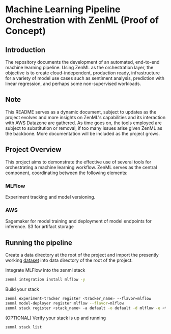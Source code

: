 # Machine Learning Pipeline Orchestration with ZenML (Proof of Concept)

## Introduction
The repository documents the development of an automated, end-to-end machine learning pipeline. Using ZenML as the orchestration layer, the objective is to create cloud-independent, production ready, infrastructure for a variety of model use cases such as sentiment analysis, prediction with linear regression, and perhaps some non-supervised workloads.  

## Note
This README serves as a dynamic document, subject to updates as the project evolves and more insights on ZenML's capabilities and its interaction with AWS Datazone are gathered. As time goes on, the tools employed are subject to substitution or removal, if too many issues arise given ZenML as the backbone. More documentation will be included as the project grows. 

## Project Overview
This project aims to demonstrate the effective use of several tools for orchestrating a machine learning workflow. ZenML serves as the central component, coordinating between the following elements:

### MLFlow
Experiment tracking and model versioning.

### AWS
Sagemaker for model training and deployment of model endpoints for inference. 
S3 for artifact storage 

## Running the pipeline 
Create a data directory at the root of the project and import the presently working [dataset](https://www.kaggle.com/datasets/olistbr/brazilian-ecommerce) into data directory of the root of the project. 

Integrate MLFlow into the zenml stack 
```Bash
zenml integration install mlflow -y
```

Build your stack 
```Bash
zenml experiment-tracker register <tracker_name> --flavor=mlflow
zenml model-deployer register mlflow --flavor=mlflow
zenml stack register <stack_name> -a default -o default -d mlflow -e <tracker_name> --set
```

(OPTIONAL) Verify your stack is up and running
```Bash
zenml stack list
```
